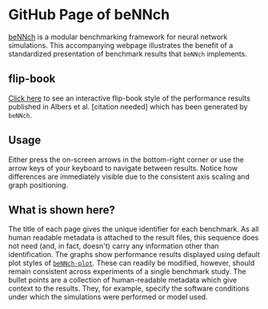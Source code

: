 <!-- 
beNNch - Unified execution, collection, analysis and
comparison of neural network simulation benchmarks.
Copyright (C) 2021 Forschungszentrum Juelich GmbH, INM-6

This program is free software: you can redistribute it and/or modify it under
the terms of the GNU General Public License as published by the Free Software
Foundation, either version 3 of the License, or (at your option) any later
version.
This program is distributed in the hope that it will be useful, but WITHOUT ANY
WARRANTY; without even the implied warranty of MERCHANTABILITY or FITNESS FOR A
PARTICULAR PURPOSE. See the GNU General Public License for more details.
You should have received a copy of the GNU General Public License along with
this program. If not, see <https://www.gnu.org/licenses/>.

SPDX-License-Identifier: GPL-3.0-or-later
-->

# GitHub Page of beNNch

[beNNch](https://github.com/INM-6/beNNch) is a modular benchmarking framework for neural network simulations. This accompanying webpage illustrates the benefit of a standardized presentation of benchmark results that `beNNch` implements. 

## flip-book

[Click here](./flipbook.html) to see an interactive flip-book style of the performance results published in Albers et al. [citation needed] which has been generated by `beNNch`.

## Usage

Either press the on-screen arrows in the bottom-right corner or use the arrow keys of your keyboard to navigate between results. Notice how differences are immediately visible due to the consistent axis scaling and graph positioning.

## What is shown here?

The title of each page gives the unique identifier for each benchmark. As all human readable metadata is attached to the result files, this sequence does not need (and, in fact, doesn't) carry any information other than identification.
The graphs show performance results displayed using default plot styles of [`beNNch-plot`](https://github.com/INM-6/beNNch-plot). These can readily be modified, however, should remain consistent across experiments of a single benchmark study.
The bullet points are a collection of human-readable metadata which give context to the results. They, for example, specify the software conditions under which the simulations were performed or model used.